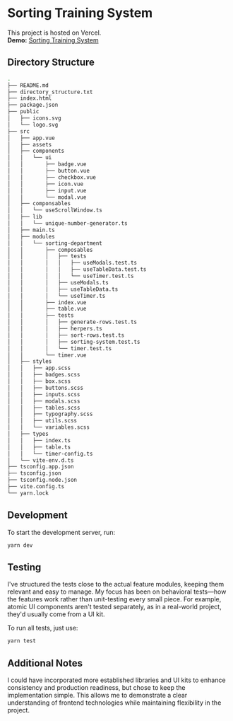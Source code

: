 # Sorting Training System

This project is hosted on Vercel.  
**Demo:** [Sorting Training System](https://sorting-training-system-red.vercel.app/)

## Directory Structure

```sh
.
├── README.md
├── directory_structure.txt
├── index.html
├── package.json
├── public
│   ├── icons.svg
│   └── logo.svg
├── src
│   ├── app.vue
│   ├── assets
│   ├── components
│   │   └── ui
│   │       ├── badge.vue
│   │       ├── button.vue
│   │       ├── checkbox.vue
│   │       ├── icon.vue
│   │       ├── input.vue
│   │       └── modal.vue
│   ├── componsables
│   │   └── useScrollWindow.ts
│   ├── lib
│   │   └── unique-number-generator.ts
│   ├── main.ts
│   ├── modules
│   │   └── sorting-department
│   │       ├── composables
│   │       │   ├── tests
│   │       │   │   ├── useModals.test.ts
│   │       │   │   ├── useTableData.test.ts
│   │       │   │   └── useTimer.test.ts
│   │       │   ├── useModals.ts
│   │       │   ├── useTableData.ts
│   │       │   └── useTimer.ts
│   │       ├── index.vue
│   │       ├── table.vue
│   │       ├── tests
│   │       │   ├── generate-rows.test.ts
│   │       │   ├── herpers.ts
│   │       │   ├── sort-rows.test.ts
│   │       │   ├── sorting-system.test.ts
│   │       │   └── timer.test.ts
│   │       └── timer.vue
│   ├── styles
│   │   ├── app.scss
│   │   ├── badges.scss
│   │   ├── box.scss
│   │   ├── buttons.scss
│   │   ├── inputs.scss
│   │   ├── modals.scss
│   │   ├── tables.scss
│   │   ├── typography.scss
│   │   ├── utils.scss
│   │   └── variables.scss
│   ├── types
│   │   ├── index.ts
│   │   ├── table.ts
│   │   └── timer-config.ts
│   └── vite-env.d.ts
├── tsconfig.app.json
├── tsconfig.json
├── tsconfig.node.json
├── vite.config.ts
└── yarn.lock
```

## Development

To start the development server, run:

```sh
yarn dev
```

## Testing

I've structured the tests close to the actual feature modules, keeping them relevant and easy to manage. My focus has been on behavioral tests—how the features work rather than unit-testing every small piece. For example, atomic UI components aren't tested separately, as in a real-world project, they'd usually come from a UI kit.

To run all tests, just use:

```sh
yarn test
```

## Additional Notes

I could have incorporated more established libraries and UI kits to enhance consistency and production readiness, but chose to keep the implementation simple. This allows me to demonstrate a clear understanding of frontend technologies while maintaining flexibility in the project.

